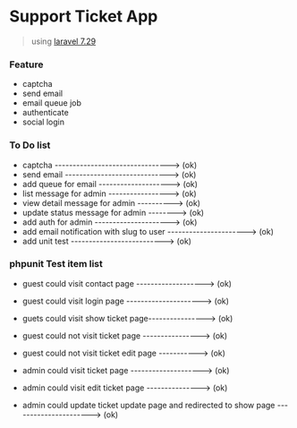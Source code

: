 # Support Ticket App

> using [laravel 7.29](https://laravel.com)

### Feature
- captcha
- send email
- email queue job
- authenticate
- social login

### To Do list

- captcha --------------------------------> (ok)
- send email -----------------------------> (ok)
- add queue for email --------------------> (ok)
- list message for admin -----------------> (ok)
- view detail message for admin ----------> (ok)
- update status message for admin --------> (ok)
- add auth for admin ---------------------> (ok)
- add email notification 
  with slug to user ----------------------> (ok)
- add unit test --------------------------> (ok)

### phpunit Test item list

- guest could visit contact page -------------------> (ok)
- guest could visit login page ---------------------> (ok)
- guets could visit show ticket page----------------> (ok)
- guest could not visit ticket page ----------------> (ok)
- guest could not visit ticket edit page -----------> (ok)

- admin could visit ticket page --------------------> (ok)
- admin could visit edit ticket page ---------------> (ok)
- admin could update ticket update page 
  and redirected to show page ----------------------> (ok)
